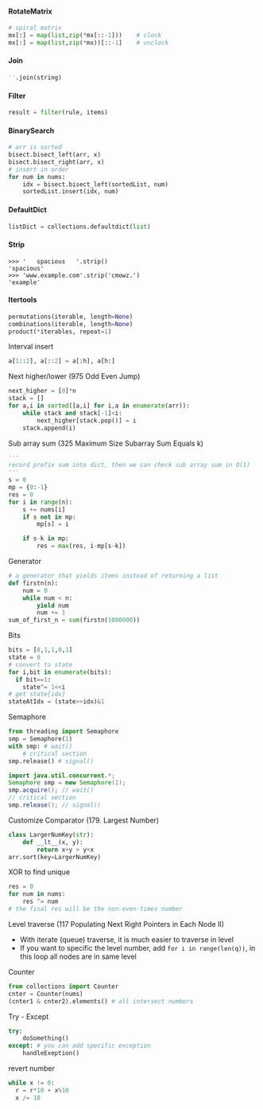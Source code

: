 #### RotateMatrix

```python
# spiral matrix
mx[:] = map(list,zip(*mx[::-1]))	# clock
mx[:] = map(list,zip(*mx))[::-1]	# unclock
```

#### Join

```python
''.join(string)
```

#### Filter

```python
result = filter(rule, items)
```

#### BinarySearch

```python
# arr is sorted
bisect.bisect_left(arr, x)
bisect.bisect_right(arr, x)
# insert in order
for num in nums:
    idx = bisect.bisect_left(sortedList, num)
    sortedList.insert(idx, num)
```

#### DefaultDict

```python
listDict = collections.defaultdict(list)
```

#### Strip

```shell
>>> '   spacious   '.strip()
'spacious'
>>> 'www.example.com'.strip('cmowz.')
'example'
```

#### Itertools

```python
permutations(iterable, length=None)
combinations(iterable, length=None)
product(*iterables, repeat=1)
```

Interval insert

```python
a[1::2], a[::2] = a[:h], a[h:]
```

Next higher/lower (975 Odd Even Jump)

```python
next_higher = [0]*n
stack = []
for a,i in sorted([a,i] for i,a in enumerate(arr)):
    while stack and stack[-1]<i:
        next_higher[stack.pop()] = i
    stack.append(i)
```

Sub array sum (325 Maximum Size Subarray Sum Equals k)

```python
'''
record prefix sum into dict, then we can check sub array sum in O(1)
'''
s = 0
mp = {0:-1}
res = 0
for i in range(n):
    s += nums[i]
    if s not in mp:
        mp[s] = i

    if s-k in mp:
        res = max(res, i-mp[s-k])
```

Generator

```python
# a generator that yields items instead of returning a list
def firstn(n):
	num = 0
	while num < n:
		yield num
		num += 1
sum_of_first_n = sum(firstn(1000000))
```

Bits

```python
bits = [0,1,1,0,1]
state = 0
# convert to state
for i,bit in enumerate(bits):
  if bit==1:
    state^= 1<<i
# get state[idx]
stateAtIdx = (state>>idx)&1
```

Semaphore

```python
from threading import Semaphore
smp = Semaphore(1)
with smp: # wait()
    # critical section
smp.release() # signal()
```

```java
import java.util.concurrent.*;
Semaphore smp = new Semaphore(1);
smp.acquire(); // wait()
// critical section
smp.release(); // signal()
```

Customize Comparator (179. Largest Number)

```python
class LargerNumKey(str):
    def __lt__(x, y):
        return x+y > y+x
arr.sort(key=LargerNumKey)
```

XOR to find unique

```python
res = 0
for num in nums:
    res ^= num
# the final res will be the non-even-times number
```

Level traverse (117 Populating Next Right Pointers in Each Node II)

- With iterate (queue) traverse, it is much easier to traverse in level
- If you want to specific the level number, add `for i in range(len(q))`, in this loop all nodes are in same level

Counter

```python
from collections import Counter
cnter = Counter(nums)
(cnter1 & cnter2).elements() # all intersect numbers
```

Try - Except

```python
try:
    doSomething()
except: # you can add specific exception
    handleExeption()
```

revert number

```python
while x != 0:
  r = r*10 + x%10
  x /= 10
```

